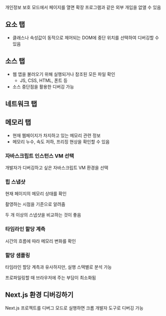 개인정보 보호 모드에서 페이지를 열면 확장 프로그램과 같은 외부 개입을 없앨 수 있음

## 요소 탭

- 클래스나 속성값이 동적으로 제어되는 DOM에 중단 위치를 선택하여 디버깅할 수 있음

## 소스 탭

- 웹 앱을 불러오기 위해 실행되거나 참조된 모든 파일 확인
    - JS, CSS, HTML, 폰트 등
- 소스 중단점을 활용한 디버깅 가능

## 네트워크 탭

## 메모리 탭

- 현재 웹페이지가 차지하고 있는 메모리 관련 정보
- 메모리 누수, 속도 저하, 프리징 현상을 확인할 수 있음

### 자바스크립트 인스턴스 VM 선택

개발자가 디버깅하고 싶은 자바스크립트 VM 환경을 선택

### 힙 스냅샷

현재 페이지의 메모리 상태를 확인

촬영하는 시점을 기준으로 알려줌

두 개 이상의 스냅샷을 비교하는 것이 좋음

### 타임라인 할당 계측

시간의 흐름에 따라 메모리 변화를 확인

### 할당 샘플링

타임라인 할당 계측과 유사하지만, 실행 스택별로 분석 가능

프로파일링할 때 브라우저에 주는 부담이 최소화됨

## Next.js 환경 디버깅하기

Next.js 프로젝트를 디버그 모드로 실행하면 크롬 개발자 도구로 디버깅 가능
